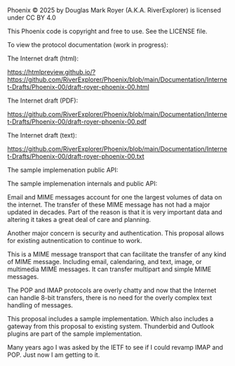 

Phoenix © 2025 by Douglas Mark Royer (A.K.A. RiverExplorer) is licensed under CC BY 4.0

This Phoenix code is copyright and free to use.
See the LICENSE file.

To view the protocol documentation (work in progress):

 The Internet draft (html):

https://htmlpreview.github.io/?https://github.com/RiverExplorer/Phoenix/blob/main/Documentation/Internet-Drafts/Phoenix-00/draft-royer-phoenix-00.html

 The Internet draft (PDF):

https://github.com/RiverExplorer/Phoenix/blob/main/Documentation/Internet-Drafts/Phoenix-00/draft-royer-phoenix-00.pdf

 The Internet draft (text):

https://github.com/RiverExplorer/Phoenix/blob/main/Documentation/Internet-Drafts/Phoenix-00/draft-royer-phoenix-00.txt

 The sample implemenation public API:
 <TODO>

 The sample implemenation internals and public API:
 <TODO>

Email and MIME messages account for one the largest volumes of data on the
internet.
The transfer of these MIME message has not had a major updated in decades.
Part of the reason is that it is very important data and altering it
takes a great deal of care and planning.

Another major concern is security and authentication.
This proposal allows for existing autnentication to continue to work.

This is a MIME message transport that can facilitate
the transfer of any kind of MIME message. Including email, calendaring,
and text, image, or multimedia MIME messages.
It can transfer multipart and simple MIME messages.

The POP and IMAP protocols are overly chatty and now that the Internet
can handle 8-bit transfers, there is no need for the overly complex
text handling of messages.

This proposal includes a sample implementation.
Which also includes a gateway from this proposal to existing system.
Thunderbid and Outlook plugins are part of the sample implementation.

Many years ago I was asked by the IETF to see if I could revamp IMAP and POP.
Just now I am getting to it.
